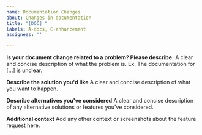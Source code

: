 ```yaml
---
name: Documentation Changes
about: Changes in documentation
title: "[DOC] "
labels: A-docs, C-enhancement
assignees: ''

---
```


**Is your document change related to a problem? Please describe.**
A clear and concise description of what the problem is. Ex. The documentation for [...] is unclear.

**Describe the solution you'd like**
A clear and concise description of what you want to happen.

**Describe alternatives you've considered**
A clear and concise description of any alternative solutions or features you've considered.

**Additional context**
Add any other context or screenshots about the feature request here.
